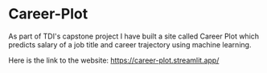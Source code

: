 # Career-Plot
As part of TDI's capstone project I have built a site called Career Plot which predicts salary of a job title and career trajectory using machine learning.

Here is the link to the website: https://career-plot.streamlit.app/

